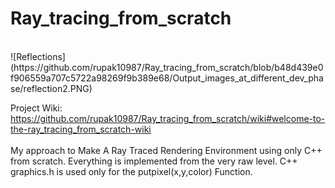 # Ray_tracing_from_scratch
</br>
![Reflections](https://github.com/rupak10987/Ray_tracing_from_scratch/blob/b48d439e0f906559a707c5722a98269f9b389e68/Output_images_at_different_dev_phase/reflection2.PNG)


Project Wiki:
https://github.com/rupak10987/Ray_tracing_from_scratch/wiki#welcome-to-the-ray_tracing_from_scratch-wiki
</br>
</br>
 My approach to Make A Ray Traced Rendering Environment using only C++ from scratch.
 Everything is implemented from the very raw level.
 C++ graphics.h is used only for the putpixel(x,y,color) Function.
 
